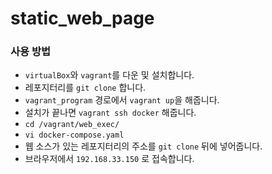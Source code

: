 # static_web_page

### 사용 방법
+  `virtualBox`와 `vagrant`를 다운 및 설치합니다.
+  레포지터리를 ```git clone``` 합니다.
+  `vagrant_program` 경로에서 ```vagrant up```을 해줍니다.
+  설치가 끝나면 ```vagrant ssh docker``` 해줍니다.
+  ```cd /vagrant/web_exec/``` 
+  ```vi docker-compose.yaml```
+  웹 소스가 있는 레포지터리의 주소를 ```git clone``` 뒤에 넣어줍니다.
+  브라우저에서 ```192.168.33.150``` 로 접속합니다.
